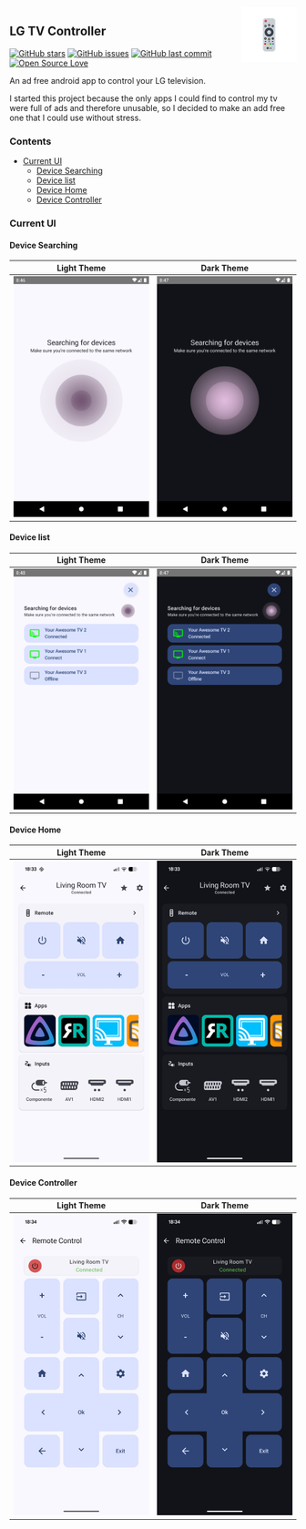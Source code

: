 <img src=".github/assets/icon.png" alt="Elytra" title="LG TV Controller" align="right"/>

## LG TV Controller

[![GitHub stars](https://img.shields.io/github/stars/heroslender/lg-remote.svg)](https://github.com/heroslender/lg-remote/stargazers)
[![GitHub issues](https://img.shields.io/github/issues-raw/heroslender/lg-remote.svg?label=issues)](https://github.com/heroslender/lg-remote/issues)
[![GitHub last commit](https://img.shields.io/github/last-commit/heroslender/lg-remote/develop.svg)](https://github.com/heroslender/lg-remote/commit)
[![Open Source Love](https://badges.frapsoft.com/os/v2/open-source.png?v=103)](https://github.com/ellerbrock/open-source-badges/)

An ad free android app to control your LG television.

I started this project because the only apps I could find to control my tv were full of ads and 
therefore unusable, so I decided to make an add free one that I could use without stress.

### Contents

* [Current UI](#current-ui)
  * [Device Searching](#device-searching)
  * [Device list](#device-list)
  * [Device Home](#device-home)
  * [Device Controller](#device-controller)

### Current UI

#### Device Searching

Light Theme                |  Dark Theme
:-------------------------:|:-------------------------:
![Device search light theme](.github/assets/device_list.png)  |  ![Device search dark theme](.github/assets/device_list_dark.png)

#### Device list

Light Theme                |  Dark Theme
:-------------------------:|:-------------------------:
![Device list found light theme](.github/assets/device_list_found.png)  |  ![Device list found dark theme](.github/assets/device_list_found_dark.png)

#### Device Home

Light Theme                |  Dark Theme
:-------------------------:|:-------------------------:
![Home light theme](.github/assets/home.jpg)  |  ![Home dark theme](.github/assets/home_dark.jpg)

#### Device Controller

Light Theme                |  Dark Theme
:-------------------------:|:-------------------------:
![Controller light theme](.github/assets/controller.jpg)  |  ![Controller dark theme](.github/assets/controller_dark.jpg)
